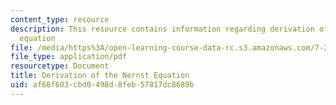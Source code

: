 ```yaml
---
content_type: resource
description: This resource contains information regarding derivation of the nernst
  equation
file: /media/https%3A/open-learning-course-data-rc.s3.amazonaws.com/7-29j-cellular-neurobiology-spring-2012/af68f603cbd0498d8feb57817dc8689b_MIT7_29JS12_QuikieDrvNern.pdf
file_type: application/pdf
resourcetype: Document
title: Derivation of the Nernst Equation
uid: af68f603-cbd0-498d-8feb-57817dc8689b
---
```

